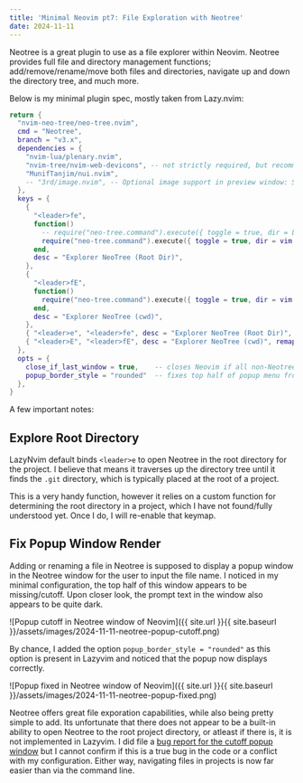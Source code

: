 ```yaml
---
title: 'Minimal Neovim pt7: File Exploration with Neotree'
date: 2024-11-11
---
```


Neotree is a great plugin to use as a file explorer within Neovim. Neotree provides full file and directory management functions; add/remove/rename/move both files and directories, navigate up and down the directory tree, and much more.

Below is my minimal plugin spec, mostly taken from Lazy.nvim:

```lua
return {
  "nvim-neo-tree/neo-tree.nvim",
  cmd = "Neotree",
  branch = "v3.x",
  dependencies = {
    "nvim-lua/plenary.nvim",
    "nvim-tree/nvim-web-devicons", -- not strictly required, but recommended
    "MunifTanjim/nui.nvim",
    -- "3rd/image.nvim", -- Optional image support in preview window: See `# Preview Mode` for more information
  },
  keys = {
    {
      "<leader>fe",
      function()
        -- require("neo-tree.command").execute({ toggle = true, dir = LazyVim.root() })
        require("neo-tree.command").execute({ toggle = true, dir = vim.uv.cwd() })
      end,
      desc = "Explorer NeoTree (Root Dir)",
    },
    {
      "<leader>fE",
      function()
        require("neo-tree.command").execute({ toggle = true, dir = vim.uv.cwd() })
      end,
      desc = "Explorer NeoTree (cwd)",
    },
    { "<leader>e", "<leader>fe", desc = "Explorer NeoTree (Root Dir)", remap = true },
    { "<leader>E", "<leader>fE", desc = "Explorer NeoTree (cwd)", remap = true },
  },
  opts = {
    close_if_last_window = true,    -- closes Neovim if all non-Neotree windows are closed (i.e. after closing a window, if Neotree is the last open window, close Neovim).
    popup_border_style = "rounded"  -- fixes top half of popup menu from being cutof
  },
}
```

A few important notes:

## Explore Root Directory

LazyNvim default binds `<leader>e` to open Neotree in the root directory for the project. I believe that means it traverses up the directory tree until it finds the `.git` directory, which is typically placed at the root of a project.

This is a very handy function, however it relies on a custom function for determining the root directory in a project, which I have not found/fully understood yet. Once I do, I will re-enable that keymap.

## Fix Popup Window Render 

Adding or renaming a file in Neotree is supposed to display a popup window in the Neotree window for the user to input the file name. I noticed in my minimal configuration, the top half of this window appears to be missing/cutoff. Upon closer look, the prompt text in the window also appears to be quite dark.

![Popup cutoff in Neotree window of Neovim]({{ site.url }}{{ site.baseurl }}/assets/images/2024-11-11-neotree-popup-cutoff.png)

By chance, I added the option `popup_border_style = "rounded"` as this option is present in Lazyvim and noticed that the popup now displays correctly.

![Popup fixed in Neotree window of Neovim]({{ site.url }}{{ site.baseurl }}/assets/images/2024-11-11-neotree-popup-fixed.png)

Neotree offers great file exporation capabilities, while also being pretty simple to add. Its unfortunate that there does not appear to be a built-in ability to open Neotree to the root project directory, or atleast if there is, it is not implemented in Lazyvim. I did file a [bug report for the cutoff popup window](https://github.com/nvim-neo-tree/neo-tree.nvim/issues/1600) but I cannot confirm if this is a true bug in the code or a conflict with my configuration. Either way, navigating files in projects is now far easier than via the command line.
